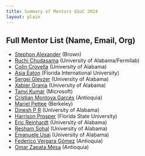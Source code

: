 ```yaml
---
title: Summary of Mentors GSoC 2024
layout: plain
---
```


## Full Mentor List (Name, Email, Org)
  * [Stephon Alexander](mailto:human-ai@cern.ch) (Brown)
  * [Ruchi Chudasama](mailto:human-ai@cern.ch) (University of Alabama/Fermilab)
  * [Colin Crovella](mailto:human-ai@cern.ch) (University of Alabama)
  * [Asia Eaton](mailto:human-ai@cern.ch) (Florida International University)
  * [Sergei Gleyzer](mailto:human-ai@cern.ch) (University of Alabama)
  * [Xabier Granja](mailto:human-ai@cern.ch) (University of Alabama)
  * [Tanvi Kumar](mailto:human-ai@cern.ch) (Microsoft)
  * [Cristian Montoya Garcés](mailto:human-ai@cern.ch) (Antioquia)
  * [Mariel Pettee](mailto:human-ai@cern.ch) (Berkeley)
  * [Dinesh P R](mailto:human-ai@cern.ch) (University of Alabama)
  * [Harrison Prosper](mailto:human-ai@cern.ch) (Florida State University)
  * [Eric Reinhardt](mailto:human-ai@cern.ch) (University of Alabama)
  * [Resham Sohal](mailto:human-ai@cern.ch) (University of Alabama)
  * [Emanuele Usai](mailto:human-ai@cern.ch) (University of Alabama)
  * [Federico Vergara Gómez](mailto:human-ai@cern.ch) (Antioquia)
  * [Omar Zapata Mesa](mailto:human-ai@cern.ch) (Antioquia)

  